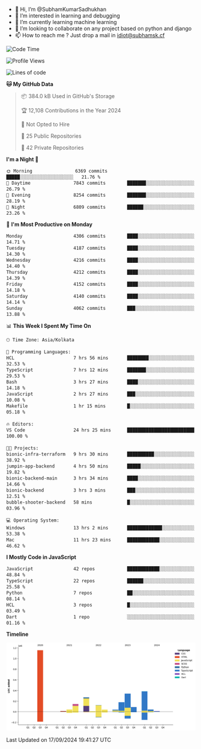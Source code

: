 - 👋 Hi, I’m @SubhamKumarSadhukhan
- 👀 I’m interested in learning and debugging
- 🌱 I’m currently learning machine learning
- 💞️ I’m looking to collaborate on any project based on python and django
- 📫 How to reach me ?
      Just drop a mail in idiot@subhamsk.cf

<!---
SubhamKumarSadhukhan/SubhamKumarSadhukhan is a ✨ special ✨ repository because its `README.md` (this file) appears on your GitHub profile.
You can click the Preview link to take a look at your changes.
--->


<!--START_SECTION:waka-->
![Code Time](http://img.shields.io/badge/Code%20Time-2%2C508%20hrs%2012%20mins-blue)

![Profile Views](http://img.shields.io/badge/Profile%20Views-6-blue)

![Lines of code](https://img.shields.io/badge/From%20Hello%20World%20I%27ve%20Written-2.9%20million%20lines%20of%20code-blue)

**🐱 My GitHub Data** 

> 📦 384.0 kB Used in GitHub's Storage 
 > 
> 🏆 12,108 Contributions in the Year 2024
 > 
> 🚫 Not Opted to Hire
 > 
> 📜 25 Public Repositories 
 > 
> 🔑 42 Private Repositories 
 > 
**I'm a Night 🦉** 

```text
🌞 Morning                6369 commits        █████░░░░░░░░░░░░░░░░░░░░   21.76 % 
🌆 Daytime                7843 commits        ███████░░░░░░░░░░░░░░░░░░   26.79 % 
🌃 Evening                8254 commits        ███████░░░░░░░░░░░░░░░░░░   28.19 % 
🌙 Night                  6809 commits        ██████░░░░░░░░░░░░░░░░░░░   23.26 % 
```
📅 **I'm Most Productive on Monday** 

```text
Monday                   4306 commits        ████░░░░░░░░░░░░░░░░░░░░░   14.71 % 
Tuesday                  4187 commits        ████░░░░░░░░░░░░░░░░░░░░░   14.30 % 
Wednesday                4216 commits        ████░░░░░░░░░░░░░░░░░░░░░   14.40 % 
Thursday                 4212 commits        ████░░░░░░░░░░░░░░░░░░░░░   14.39 % 
Friday                   4152 commits        ████░░░░░░░░░░░░░░░░░░░░░   14.18 % 
Saturday                 4140 commits        ████░░░░░░░░░░░░░░░░░░░░░   14.14 % 
Sunday                   4062 commits        ███░░░░░░░░░░░░░░░░░░░░░░   13.88 % 
```


📊 **This Week I Spent My Time On** 

```text
🕑︎ Time Zone: Asia/Kolkata

💬 Programming Languages: 
HCL                      7 hrs 56 mins       ████████░░░░░░░░░░░░░░░░░   32.53 % 
TypeScript               7 hrs 12 mins       ███████░░░░░░░░░░░░░░░░░░   29.53 % 
Bash                     3 hrs 27 mins       ████░░░░░░░░░░░░░░░░░░░░░   14.18 % 
JavaScript               2 hrs 27 mins       ███░░░░░░░░░░░░░░░░░░░░░░   10.08 % 
Makefile                 1 hr 15 mins        █░░░░░░░░░░░░░░░░░░░░░░░░   05.18 % 

🔥 Editors: 
VS Code                  24 hrs 25 mins      █████████████████████████   100.00 % 

🐱‍💻 Projects: 
bionic-infra-terraform   9 hrs 30 mins       ██████████░░░░░░░░░░░░░░░   38.92 % 
jumpin-app-backend       4 hrs 50 mins       █████░░░░░░░░░░░░░░░░░░░░   19.82 % 
bionic-backend-main      3 hrs 34 mins       ████░░░░░░░░░░░░░░░░░░░░░   14.66 % 
bionic-backend           3 hrs 3 mins        ███░░░░░░░░░░░░░░░░░░░░░░   12.51 % 
bubble-shooter-backend   58 mins             █░░░░░░░░░░░░░░░░░░░░░░░░   03.96 % 

💻 Operating System: 
Windows                  13 hrs 2 mins       █████████████░░░░░░░░░░░░   53.38 % 
Mac                      11 hrs 23 mins      ████████████░░░░░░░░░░░░░   46.62 % 
```

**I Mostly Code in JavaScript** 

```text
JavaScript               42 repos            ████████████░░░░░░░░░░░░░   48.84 % 
TypeScript               22 repos            ██████░░░░░░░░░░░░░░░░░░░   25.58 % 
Python                   7 repos             ██░░░░░░░░░░░░░░░░░░░░░░░   08.14 % 
HCL                      3 repos             █░░░░░░░░░░░░░░░░░░░░░░░░   03.49 % 
Dart                     1 repo              ░░░░░░░░░░░░░░░░░░░░░░░░░   01.16 % 
```



**Timeline**

![Lines of Code chart](https://raw.githubusercontent.com/SubhamKumarSadhukhan/SubhamKumarSadhukhan/main/assets/bar_graph.png)


 Last Updated on 17/09/2024 19:41:27 UTC
<!--END_SECTION:waka-->
